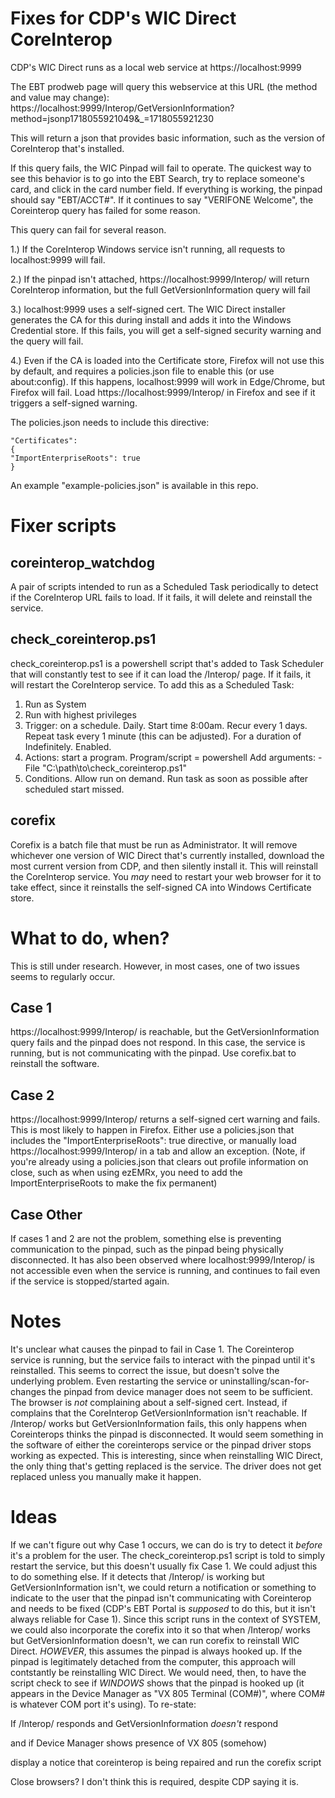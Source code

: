 # Fixes for CDP's WIC Direct CoreInterop

CDP's WIC Direct runs as a local web service at https://localhost:9999

The EBT prodweb page will query this webservice at this URL (the method and value may change):
 https://localhost:9999/Interop/GetVersionInformation?method=jsonp1718055921049&_=1718055921230

This will return a json that provides basic information, such as the version of CoreInterop that's installed.

If this query fails, the WIC Pinpad will fail to operate.  The quickest way to see this behavior is to go into the EBT Search, try to replace someone's card, and click in the card number field.  If everything is working, the pinpad should say "EBT/ACCT#". If it continues to say "VERIFONE Welcome", the Coreinterop query has failed for some reason.

This query can fail for several reason.  

1.) If the CoreInterop Windows service isn't running, all requests to localhost:9999 will fail.

2.) If the pinpad isn't attached, https://localhost:9999/Interop/ will return CoreInterop information, but the full GetVersionInformation query will fail

3.) localhost:9999 uses a self-signed cert. The WIC Direct installer generates the CA for this during install and adds it into the Windows Credential store. If this fails, you will get a self-signed security warning and the query will fail.

4.) Even if the CA is loaded into the Certificate store, Firefox will not use this by default, and requires a policies.json file to enable this (or use about:config).  If this happens, localhost:9999 will work in Edge/Chrome, but Firefox will fail. Load https://localhost:9999/Interop/ in Firefox and see if it triggers a self-signed warning.  

The policies.json needs to include this directive:

```
"Certificates":
{
"ImportEnterpriseRoots": true
}
```

An example "example-policies.json" is available in this repo.

# Fixer scripts

## coreinterop_watchdog
A pair of scripts intended to run as a Scheduled Task periodically to detect if the CoreInterop URL fails to load. If it fails, it will delete and reinstall the service.

## check_coreinterop.ps1
check_coreinterop.ps1 is a powershell script that's added to Task Scheduler that will constantly test to see if it can load the /Interop/ page.  If it fails, it will restart the CoreInterop service.  To add this as a Scheduled Task:

1. Run as System
2. Run with highest privileges
3. Trigger: on a schedule. Daily. Start time 8:00am. Recur every 1 days. Repeat task every 1 minute (this can be adjusted). For a duration of Indefinitely. Enabled.
4. Actions: start a program. Program/script = powershell   Add arguments: -File "C:\path\to\check_coreinterop.ps1"
5. Conditions. Allow run on demand. Run task as soon as possible after scheduled start missed.

## corefix
Corefix is a batch file that must be run as Administrator. It will remove whichever one version of WIC Direct that's currently installed, download the most current version from CDP, and then silently install it.  This will reinstall the CoreInterop service. You *may* need to restart your web browser for it to take effect, since it reinstalls the self-signed CA into Windows Certificate store.

# What to do, when?
This is still under research.  However, in most cases, one of two issues seems to regularly occur. 

## Case 1
https://localhost:9999/Interop/ is reachable, but the GetVersionInformation query fails and the pinpad does not respond. In this case, the service is running, but is not communicating with the pinpad. Use corefix.bat to reinstall the software.

## Case 2
https://localhost:9999/Interop/ returns a self-signed cert warning and fails. This is most likely to happen in Firefox. Either use a policies.json that includes the "ImportEnterpriseRoots": true  directive, or manually load https://localhost:9999/Interop/ in a tab and allow an exception. (Note, if you're already using a policies.json that clears out profile information on close, such as when using ezEMRx, you need to add the ImportEnterpriseRoots to make the fix permanent)

## Case Other
If cases 1 and 2 are not the problem, something else is preventing communication to the pinpad, such as the pinpad being physically disconnected.  It has also been observed where localhost:9999/Interop/ is not accessible even when the service is running, and continues to fail even if the service is stopped/started again.

# Notes
It's unclear what causes the pinpad to fail in Case 1.  The Coreinterop service is running, but the service fails to interact with the pinpad until it's reinstalled. This seems to correct the issue, but doesn't solve the underlying problem. Even restarting the service or uninstalling/scan-for-changes the pinpad from device manager does not seem to be sufficient.  The browser is *not* complaining about a self-signed cert. Instead, if complains that the CoreInterop GetVersionInformation isn't reachable. If /Interop/ works but GetVersionInformation fails, this only happens when Coreinterops thinks the pinpad is disconnected.  It would seem something in the software of either the coreinterops service or the pinpad driver stops working as expected. This is interesting, since when reinstalling WIC Direct, the only thing that's getting replaced is the service. The driver does not get replaced unless you manually make it happen.

# Ideas
If we can't figure out why Case 1 occurs, we can do is try to detect it *before* it's a problem for the user.  The check_coreinterop.ps1 script is told to simply restart the service, but this doesn't usually fix Case 1.  We could adjust this to do something else.  If it detects that /Interop/ is working but GetVersionInformation isn't, we could return a notification or something to indicate to the user that the pinpad isn't communicating with Coreinterop and needs to be fixed (CDP's EBT Portal is *supposed* to do this, but it isn't always reliable for Case 1).  Since this script runs in the context of SYSTEM, we could also incorporate the corefix into it so that when /Interop/ works but GetVersionInformation doesn't, we can run corefix to reinstall WIC Direct. *HOWEVER*, this assumes the pinpad is always hooked up. If the pinpad is legitimately detached from the computer, this approach will contstantly be reinstalling WIC Direct.  We would need, then, to have the script check to see if *WINDOWS* shows that the pinpad is hooked up (it appears in the Device Manager as "VX 805 Terminal (COM#)", where COM# is whatever COM port it's using).  To re-state:

If  /Interop/ responds and GetVersionInformation *doesn't* respond

and if Device Manager shows presence of VX 805 (somehow)

display a notice that coreinterop is being repaired and run the corefix script

Close browsers? I don't think this is required, despite CDP saying it is.

